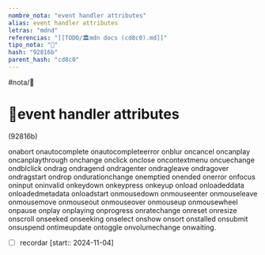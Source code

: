 ```yaml
---
nombre_nota: "event handler attributes"
alias: event handler attributes
letras: "mdnd"
referencias: "[[TODO/🏛️mdn docs (cd8c0).md]]"
tipo_nota: "📑"
hash: "92816b"
parent_hash: "cd8c0"
---
```


#nota/📑

# 📑event handler attributes
<div class="hash">(92816b)</div>

onabort
onautocomplete
onautocompleteerror
onblur
oncancel
oncanplay
oncanplaythrough
onchange
onclick
onclose
oncontextmenu
oncuechange
ondblclick
ondrag
ondragend
ondragenter
ondragleave
ondragover
ondragstart
ondrop
ondurationchange
onemptied
onended
onerror
onfocus
oninput
oninvalid
onkeydown
onkeypress
onkeyup
onload
onloadeddata
onloadedmetadata
onloadstart
onmousedown
onmouseenter
onmouseleave
onmousemove
onmouseout
onmouseover
onmouseup
onmousewheel
onpause
onplay
onplaying
onprogress
onratechange
onreset
onresize
onscroll
onseeked
onseeking
onselect
onshow
onsort
onstalled
onsubmit
onsuspend
ontimeupdate
ontoggle
onvolumechange
onwaiting.



- [ ] recordar  [start:: 2024-11-04]
